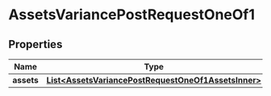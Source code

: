 

# AssetsVariancePostRequestOneOf1


## Properties

| Name | Type | Description | Notes |
|------------ | ------------- | ------------- | -------------|
|**assets** | [**List&lt;AssetsVariancePostRequestOneOf1AssetsInner&gt;**](AssetsVariancePostRequestOneOf1AssetsInner.md) |  |  |



